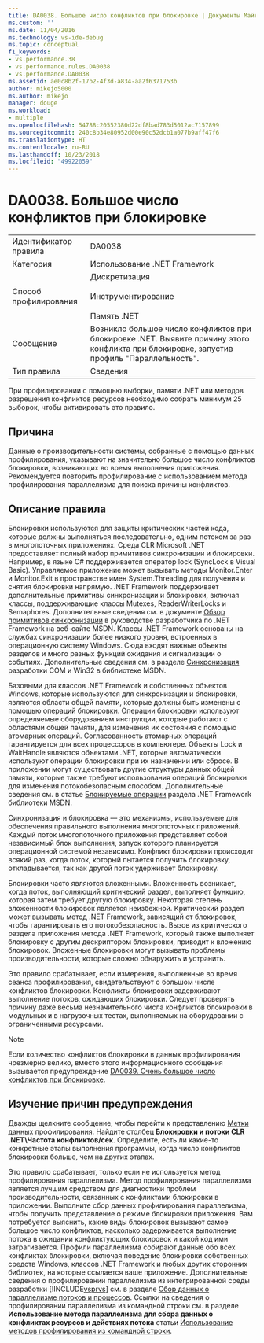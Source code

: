 ```yaml
---
title: DA0038. Большое число конфликтов при блокировке | Документы Майкрософт
ms.custom: ''
ms.date: 11/04/2016
ms.technology: vs-ide-debug
ms.topic: conceptual
f1_keywords:
- vs.performance.38
- vs.performance.rules.DA0038
- vs.performance.DA0038
ms.assetid: ae0c8b2f-17b2-4f3d-a834-aa2f6371753b
author: mikejo5000
ms.author: mikejo
manager: douge
ms.workload:
- multiple
ms.openlocfilehash: 54788c20552380d22df8bad783d5012ac7157899
ms.sourcegitcommit: 240c8b34e80952d00e90c52dcb1a077b9aff47f6
ms.translationtype: HT
ms.contentlocale: ru-RU
ms.lasthandoff: 10/23/2018
ms.locfileid: "49922059"
---
```

# <a name="da0038-high-rate-of-lock-contentions"></a>DA0038. Большое число конфликтов при блокировке

|||  
|-|-|  
|Идентификатор правила|DA0038|  
|Категория|Использование .NET Framework|  
|Способ профилирования|Дискретизация<br /><br /> Инструментирование<br /><br /> Память .NET|  
|Сообщение|Возникло большое число конфликтов при блокировке .NET. Выявите причину этого конфликта при блокировке, запустив профиль "Параллельность".|  
|Тип правила|Сведения|  

 При профилировании с помощью выборки, памяти .NET или методов разрешения конфликтов ресурсов необходимо собрать минимум 25 выборок, чтобы активировать это правило.  

## <a name="cause"></a>Причина  
 Данные о производительности системы, собранные с помощью данных профилирования, указывают на значительно большое число конфликтов блокировки, возникающих во время выполнения приложения. Рекомендуется повторить профилирование с использованием метода профилирования параллелизма для поиска причины конфликтов.  

## <a name="rule-description"></a>Описание правила  
 Блокировки используются для защиты критических частей кода, которые должны выполняться последовательно, одним потоком за раз в многопоточных приложениях. Среда CLR Microsoft .NET предоставляет полный набор примитивов синхронизации и блокировки. Например, в языке C# поддерживается оператор lock (SyncLock в Visual Basic). Управляемое приложение может вызывать методы Monitor.Enter и Monitor.Exit в пространстве имен System.Threading для получения и снятия блокировки напрямую. .NET Framework поддерживает дополнительные примитивы синхронизации и блокировки, включая классы, поддерживающие классы Mutexes, ReaderWriterLocks и Semaphores. Дополнительные сведения см. в документе [Обзор примитивов синхронизации](http://go.microsoft.com/fwlink/?LinkId=177867) в руководстве разработчика по .NET Framework на веб-сайте MSDN. Классы .NET Framework основаны на службах синхронизации более низкого уровня, встроенных в операционную систему Windows. Сюда входят важные объекты разделов и много разных функций ожидания и сигнализации о событиях. Дополнительные сведения см. в разделе [Синхронизация](http://go.microsoft.com/fwlink/?LinkId=177869) разработки COM и Win32 в библиотеке MSDN.  

 Базовыми для классов .NET Framework и собственных объектов Windows, которые используются для синхронизации и блокировки, являются области общей памяти, которые должны быть изменены с помощью операций блокировки. Операции блокировки используют определяемые оборудованием инструкции, которые работают с областями общей памяти, для изменения их состояния с помощью атомарных операций. Согласованность атомарных операций гарантируется для всех процессоров в компьютере. Объекты Lock и WaitHandle являются объектами .NET, которые автоматически используют операции блокировки при их назначении или сбросе. В приложении могут существовать другие структуры данных общей памяти, которые также требуют использования операций блокировки для изменения потокобезопасным способом. Дополнительные сведения см. в статье [Блокируемые операции](http://go.microsoft.com/fwlink/?LinkId=177870) раздела .NET Framework библиотеки MSDN.  

 Синхронизация и блокировка — это механизмы, используемые для обеспечения правильного выполнения многопоточных приложений. Каждый поток многопоточного приложения представляет собой независимый блок выполнения, запуск которого планируется операционной системой независимо. Конфликт блокировки происходит всякий раз, когда поток, который пытается получить блокировку, откладывается, так как другой поток удерживает блокировку.  

 Блокировки часто являются вложенными. Вложенность возникает, когда поток, выполняющий критический раздел, выполняет функцию, которая затем требует другую блокировку. Некоторая степень вложенности блокировок является неизбежной. Критический раздел может вызывать метод .NET Framework, зависящий от блокировок, чтобы гарантировать его потокобезопасность. Вызов из критического раздела приложения метода .NET Framework, который также выполняет блокировку с другим дескриптором блокировки, приводит к вложению блокировок. Вложенные блокировки могут вызывать проблемы производительности, которые сложно обнаружить и устранить.  

 Это правило срабатывает, если измерения, выполненные во время сеанса профилирования, свидетельствуют о большом числе конфликтов блокировки. Конфликты блокировки задерживают выполнение потоков, ожидающих блокировки. Следует проверять причину даже весьма незначительного числа конфликтов блокировки в модульных и в нагрузочных тестах, выполняемых на оборудовании с ограниченными ресурсами.  

> [!NOTE]
>  Если количество конфликтов блокировки в данных профилирования чрезмерно велико, вместо этого информационного сообщения вызывается предупреждение [DA0039. Очень большое число конфликтов при блокировке](../profiling/da0039-very-high-rate-of-lock-contentions.md).  

## <a name="how-to-investigate-a-warning"></a>Изучение причин предупреждения  
 Дважды щелкните сообщение, чтобы перейти к представлению [Метки](../profiling/marks-view.md) данных профилирования.  Найдите столбец **Блокировки и потоки CLR .NET\Частота конфликтов/сек**. Определите, есть ли какие-то конкретные этапы выполнения программы, когда число конфликтов блокировки больше, чем на других этапах.  

 Это правило срабатывает, только если не используется метод профилирования параллелизма. Метод профилирования параллелизма является лучшим средством для диагностики проблем производительности, связанных с конфликтами блокировки в приложении. Выполните сбор данных профилирования параллелизма, чтобы получить представление о режиме блокировки приложения. Вам потребуется выяснить, какие виды блокировок вызывают самое большое число конфликтов, насколько задерживается выполнение потока в ожидании конфликтующих блокировок и какой код ими затрагивается. Профили параллелизма собирают данные обо всех конфликтах блокировки, включая поведение блокировки собственных средств Windows, классов .NET Framework и любых других сторонних библиотек, на которые ссылается ваше приложение. Дополнительные сведения о профилировании параллелизма из интегрированной среды разработки [!INCLUDE[vsprvs](../code-quality/includes/vsprvs_md.md)] см. в разделе [Сбор данных о параллелизме потоков и процессов](../profiling/collecting-thread-and-process-concurrency-data.md). Ссылки на сведения о профилировании параллелизма из командной строки см. в разделе **Использование метода параллелизма для сбора данных о конфликтах ресурсов и действиях потока** статьи [Использование методов профилирования из командной строки](../profiling/using-profiling-methods-to-collect-performance-data-from-the-command-line.md).